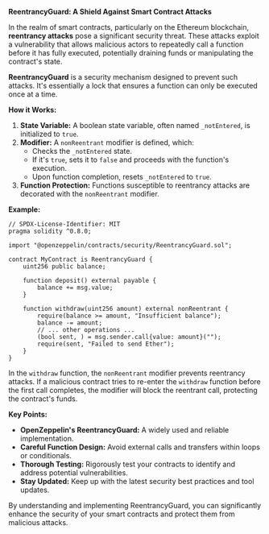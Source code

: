**ReentrancyGuard: A Shield Against Smart Contract Attacks**

In the realm of smart contracts, particularly on the Ethereum blockchain, **reentrancy attacks** pose a significant security threat. These attacks exploit a vulnerability that allows malicious actors to repeatedly call a function before it has fully executed, potentially draining funds or manipulating the contract's state.

**ReentrancyGuard** is a security mechanism designed to prevent such attacks. It's essentially a lock that ensures a function can only be executed once at a time.

**How it Works:**

1. **State Variable:** A boolean state variable, often named `_notEntered`, is initialized to `true`.
2. **Modifier:** A `nonReentrant` modifier is defined, which:
   - Checks the `_notEntered` state.
   - If it's `true`, sets it to `false` and proceeds with the function's execution.
   - Upon function completion, resets `_notEntered` to `true`.
3. **Function Protection:** Functions susceptible to reentrancy attacks are decorated with the `nonReentrant` modifier.

**Example:**

```solidity
// SPDX-License-Identifier: MIT
pragma solidity ^0.8.0;

import "@openzeppelin/contracts/security/ReentrancyGuard.sol";

contract MyContract is ReentrancyGuard {
    uint256 public balance;

    function deposit() external payable {
        balance += msg.value;
    }

    function withdraw(uint256 amount) external nonReentrant {
        require(balance >= amount, "Insufficient balance");
        balance -= amount;
        // ... other operations ...
        (bool sent, ) = msg.sender.call{value: amount}("");
        require(sent, "Failed to send Ether");
    }
}
```

In the `withdraw` function, the `nonReentrant` modifier prevents reentrancy attacks. If a malicious contract tries to re-enter the `withdraw` function before the first call completes, the modifier will block the reentrant call, protecting the contract's funds.

**Key Points:**

- **OpenZeppelin's ReentrancyGuard:** A widely used and reliable implementation.
- **Careful Function Design:** Avoid external calls and transfers within loops or conditionals.
- **Thorough Testing:** Rigorously test your contracts to identify and address potential vulnerabilities.
- **Stay Updated:** Keep up with the latest security best practices and tool updates.

By understanding and implementing ReentrancyGuard, you can significantly enhance the security of your smart contracts and protect them from malicious attacks.
